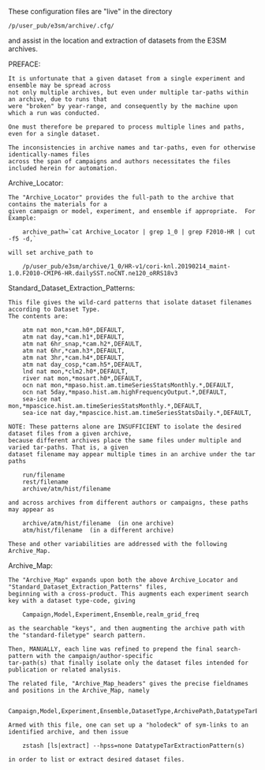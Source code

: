 
  These configuration files are "live" in the directory

	/p/user_pub/e3sm/archive/.cfg/

  and assist in the location and extraction of datasets from the E3SM archives.

PREFACE:

	It is unfortunate that a given dataset from a single experiment and ensemble may be spread across
	not only multiple archives, but even under multiple tar-paths within an archive, due to runs that 
	were "broken" by year-range, and consequently by the machine upon which a run was conducted.

	One must therefore be prepared to process multiple lines and paths, even for a single dataset.

	The inconsistencies in archive names and tar-paths, even for otherwise identically-names files
	across the span of campaigns and authors necessitates the files included herein for automation.


Archive_Locator:

	The "Archive_Locator" provides the full-path to the archive that contains the materials for a
	given campaign or model, experiment, and ensemble if appropriate.  For Example:

		archive_path=`cat Archive_Locator | grep 1_0 | grep F2010-HR | cut -f5 -d,`

	will set archive_path to

		/p/user_pub/e3sm/archive/1_0/HR-v1/cori-knl.20190214_maint-1.0.F2010-CMIP6-HR.dailySST.noCNT.ne120_oRRS18v3


Standard_Dataset_Extraction_Patterns:

	This file gives the wild-card patterns that isolate dataset filenames according to Dataset Type.
	The contents are:

		atm nat mon,*cam.h0*,DEFAULT,
		atm nat day,*cam.h1*,DEFAULT,
		atm nat 6hr_snap,*cam.h2*,DEFAULT,
		atm nat 6hr,*cam.h3*,DEFAULT,
		atm nat 3hr,*cam.h4*,DEFAULT,
		atm nat day_cosp,*cam.h5*,DEFAULT,
		lnd nat mon,*clm2.h0*,DEFAULT,
		river nat mon,*mosart.h0*,DEFAULT,
		ocn nat mon,*mpaso.hist.am.timeSeriesStatsMonthly.*,DEFAULT,
		ocn nat 5day,*mpaso.hist.am.highFrequencyOutput.*,DEFAULT,
		sea-ice nat mon,*mpascice.hist.am.timeSeriesStatsMonthly.*,DEFAULT,
		sea-ice nat day,*mpascice.hist.am.timeSeriesStatsDaily.*,DEFAULT,

	NOTE: These patterns alone are INSUFFICIENT to isolate the desired dataset files from a given archive, 
	because different archives place the same files under multiple and varied tar-paths. That is, a given
	dataset filename may appear multiple times in an archive under the tar paths

		run/filename
		rest/filename
		archive/atm/hist/filename

	and across archives from different authors or campaigns, these paths may appear as

		archive/atm/hist/filename  (in one archive)
		atm/hist/filename  (in a different archive)

	These and other variabilities are addressed with the following Archive_Map.


Archive_Map:

	The "Archive_Map" expands upon both the above Archive_Locator and "Standard_Dataset_Extraction_Patterns" files,
	beginning with a cross-product. This augments each experiment search key with a dataset type-code, giving

		Campaign,Model,Experiment,Ensemble,realm_grid_freq

	as the searchable "keys", and then augmenting the archive path with the "standard-filetype" search pattern.

	Then, MANUALLY, each line was refined to prepend the final search-pattern with the campaign/author-specific
	tar-path(s) that finally isolate only the dataset files intended for publication or related analysis.

	The related file, "Archive_Map_headers" gives the precise fieldnames and positions in the Archive_Map, namely

		Campaign,Model,Experiment,Ensemble,DatasetType,ArchivePath,DatatypeTarExtractionPattern,Notes

	Armed with this file, one can set up a "holodeck" of sym-links to an identified archive, and then issue

		zstash [ls|extract] --hpss=none DatatypeTarExtractionPattern(s)

	in order to list or extract desired dataset files.



